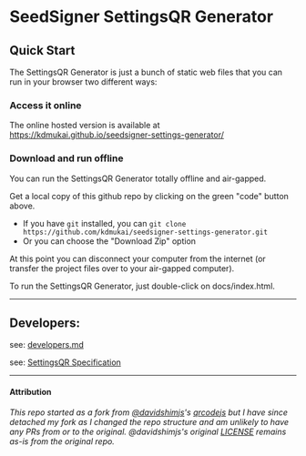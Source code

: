 # SeedSigner SettingsQR Generator


## Quick Start
The SettingsQR Generator is just a bunch of static web files that you can run in your browser two different ways:

### Access it online
The online hosted version is available at https://kdmukai.github.io/seedsigner-settings-generator/

### Download and run offline
You can run the SettingsQR Generator totally offline and air-gapped.

Get a local copy of this github repo by clicking on the green "code" button above.

* If you have `git` installed, you can `git clone https://github.com/kdmukai/seedsigner-settings-generator.git`
* Or you can choose the "Download Zip" option

At this point you can disconnect your computer from the internet (or transfer the project files over to your air-gapped computer).

To run the SettingsQR Generator, just double-click on docs/index.html.

---

## Developers:
see: [developers.md](developers.md)

see: [SettingsQR Specification](settingsqr_specification.md)

---

#### Attribution
*This repo started as a fork from [@davidshimjs](https://github.com/davidshimjs)'s [qrcodejs](https://github.com/davidshimjs/qrcodejs) but I have since detached my fork as I changed the repo structure and am unlikely to have any PRs from or to the original. @davidshimjs's original [LICENSE](LICENSE) remains as-is from the original repo.*
